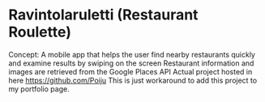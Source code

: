 # Ravintolaruletti (Restaurant Roulette)
Concept: A mobile app that helps the user find nearby restaurants quickly and examine results by swiping on the screen
Restaurant information and images are retrieved from the Google Places API
Actual project hosted in here https://github.com/Poiju
This is just workaround to add this project to my portfolio page.